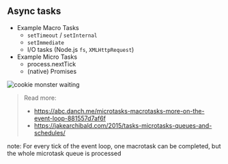 ## Async tasks

 - Example Macro Tasks
   - `setTimeout` / `setInternal`
   - `setImmediate`
   - I/O tasks (Node.js `fs`, `XMLHttpRequest`)
 - Example Micro Tasks
   - process.nextTick
   - (native) Promises

![cookie monster waiting](https://media.giphy.com/media/o5oLImoQgGsKY/giphy.gif)

> Read more:
> - https://abc.danch.me/microtasks-macrotasks-more-on-the-event-loop-881557d7af6f
> - https://jakearchibald.com/2015/tasks-microtasks-queues-and-schedules/

note:
    For every tick of the event loop, one macrotask can be completed,
    but the whole microtask queue is processed
